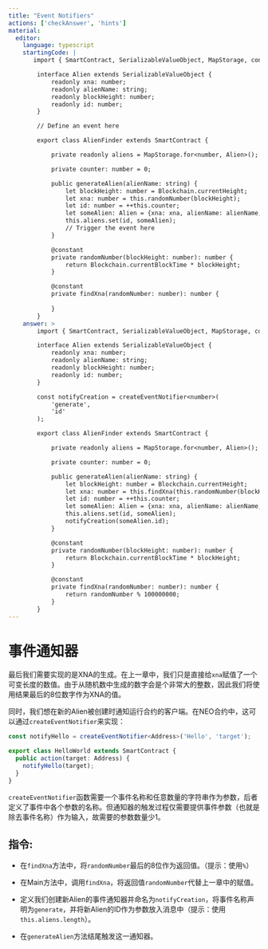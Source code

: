 ```yaml
---
title: "Event Notifiers"
actions: ['checkAnswer', 'hints']
material: 
  editor:
    language: typescript
    startingCode: |
       import { SmartContract, SerializableValueObject, MapStorage, constant, Blockchain } from '@neo-one/smart-contract';

        interface Alien extends SerializableValueObject {
            readonly xna: number;
            readonly alienName: string;
            readonly blockHeight: number;
            readonly id: number;
        }

        // Define an event here

        export class AlienFinder extends SmartContract {

            private readonly aliens = MapStorage.for<number, Alien>();

            private counter: number = 0; 

            public generateAlien(alienName: string) {
                let blockHeight: number = Blockchain.currentHeight;
                let xna: number = this.randomNumber(blockHeight);
                let id: number = ++this.counter;
                let someAlien: Alien = {xna: xna, alienName: alienName, blockHeight: blockHeight, id: id};
                this.aliens.set(id, someAlien);
                // Trigger the event here
            }

            @constant
            private randomNumber(blockHeight: number): number {
                return Blockchain.currentBlockTime * blockHeight;
            }

            @constant
            private findXna(randomNumber: number): number {
                
            }
        }
    answer: > 
        import { SmartContract, SerializableValueObject, MapStorage, constant, Blockchain, createEventNotifier } from '@neo-one/smart-contract';

        interface Alien extends SerializableValueObject {
            readonly xna: number;
            readonly alienName: string;
            readonly blockHeight: number;
            readonly id: number;
        }

        const notifyCreation = createEventNotifier<number>(
            'generate',
            'id'
        );

        export class AlienFinder extends SmartContract {

            private readonly aliens = MapStorage.for<number, Alien>();

            private counter: number = 0; 

            public generateAlien(alienName: string) {
                let blockHeight: number = Blockchain.currentHeight;
                let xna: number = this.findXna(this.randomNumber(blockHeight));
                let id: number = ++this.counter;
                let someAlien: Alien = {xna: xna, alienName: alienName, blockHeight: blockHeight, id: id};
                this.aliens.set(id, someAlien);
                notifyCreation(someAlien.id);
            }

            @constant
            private randomNumber(blockHeight: number): number {
                return Blockchain.currentBlockTime * blockHeight;
            }

            @constant
            private findXna(randomNumber: number): number {
                return randomNumber % 100000000;
            }
        }
---
```


# 事件通知器

最后我们需要实现的是XNA的生成。在上一章中，我们只是直接给`xna`赋值了一个可变长度的数值。由于从随机数中生成的数字会是个非常大的整数，因此我们将使用结果最后的8位数字作为XNA的值。 

同时，我们想在新的Alien被创建时通知运行合约的客户端。在NEO合约中，这可以通过`createEventNotifier`来实现：

```typescript
const notifyHello = createEventNotifier<Address>('Hello', 'target');

export class HelloWorld extends SmartContract {
  public action(target: Address) {
    notifyHello(target);
  }
}
```

`createEventNotifier`函数需要一个事件名称和任意数量的字符串作为参数，后者定义了事件中各个参数的名称。但通知器的触发过程仅需要提供事件参数（也就是除去事件名称）作为输入，故需要的参数数量少1。

## 指令: 

- 在`findXna`方法中，将`randomNumber`最后的8位作为返回值。（提示：使用`%`）

- 在Main方法中，调用`findXna`，将返回值`randomNumber`代替上一章中的赋值。

- 定义我们创建新Alien的事件通知器并命名为`notifyCreation`，将事件名称声明为`generate`，并将新Alien的ID作为参数放入消息中（提示：使用`this.aliens.length`）。

- 在`generateAlien`方法结尾触发这一通知器。

